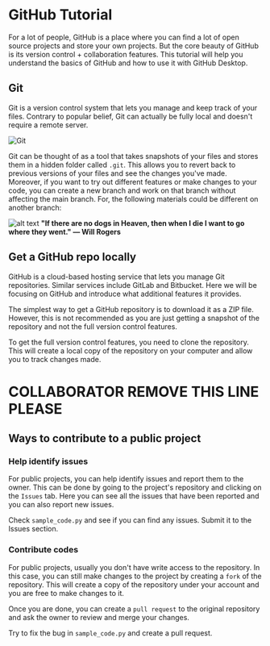# GitHub Tutorial
 
For a lot of people, GitHub is a place where you can find a lot of open source projects and store your own projects. But the core beauty of GitHub is its version control + collaboration features. This tutorial will help you understand the basics of GitHub and how to use it with GitHub Desktop.

## Git
Git is a version control system that lets you manage and keep track of your files. Contrary to popular belief, Git can actually be fully local and doesn't require a remote server.

![Git](/images/git.png)

Git can be thought of as a tool that takes snapshots of your files and stores them in a hidden folder called `.git`. This allows you to revert back to previous versions of your files and see the changes you've made. Moreover, if you want to try out different features or make changes to your code, you can create a new branch and work on that branch without affecting the main branch. For, the following materials could be different on another branch:

![alt text](/images/dog.png)
**"If there are no dogs in Heaven, then when I die I want to go where they went." ― Will Rogers**

## Get a GitHub repo locally
GitHub is a cloud-based hosting service that lets you manage Git repositories. Similar services include GitLab and Bitbucket. Here we will be focusing on GitHub and introduce what additional features it provides.

The simplest way to get a GitHub repository is to download it as a ZIP file. However, this is not recommended as you are just getting a snapshot of the repository and not the full version control features.

To get the full version control features, you need to clone the repository. This will create a local copy of the repository on your computer and allow you to track changes made.

# COLLABORATOR REMOVE THIS LINE PLEASE

## Ways to contribute to a public project

### Help identify issues
For public projects, you can help identify issues and report them to the owner. This can be done by going to the project's repository and clicking on the `Issues` tab. Here you can see all the issues that have been reported and you can also report new issues.

Check `sample_code.py` and see if you can find any issues. Submit it to the Issues section.

### Contribute codes
For public projects, usually you don't have write access to the repository. In this case, you can still make changes to the project by creating a `fork` of the repository. This will create a copy of the repository under your account and you are free to make changes to it.

Once you are done, you can create a `pull request` to the original repository and ask the owner to review and merge your changes.

Try to fix the bug in `sample_code.py` and create a pull request.
